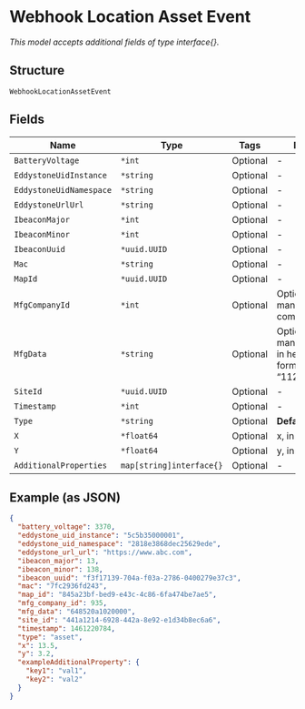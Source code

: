 
# Webhook Location Asset Event

*This model accepts additional fields of type interface{}.*

## Structure

`WebhookLocationAssetEvent`

## Fields

| Name | Type | Tags | Description |
|  --- | --- | --- | --- |
| `BatteryVoltage` | `*int` | Optional | - |
| `EddystoneUidInstance` | `*string` | Optional | - |
| `EddystoneUidNamespace` | `*string` | Optional | - |
| `EddystoneUrlUrl` | `*string` | Optional | - |
| `IbeaconMajor` | `*int` | Optional | - |
| `IbeaconMinor` | `*int` | Optional | - |
| `IbeaconUuid` | `*uuid.UUID` | Optional | - |
| `Mac` | `*string` | Optional | - |
| `MapId` | `*uuid.UUID` | Optional | - |
| `MfgCompanyId` | `*int` | Optional | Optional, BLE manufacturing company ID |
| `MfgData` | `*string` | Optional | Optional, BLE manufacturing data in hex byte-string format (ie: “112233AABBCC”) |
| `SiteId` | `*uuid.UUID` | Optional | - |
| `Timestamp` | `*int` | Optional | - |
| `Type` | `*string` | Optional | **Default**: `"asset"` |
| `X` | `*float64` | Optional | x, in meter |
| `Y` | `*float64` | Optional | y, in meter |
| `AdditionalProperties` | `map[string]interface{}` | Optional | - |

## Example (as JSON)

```json
{
  "battery_voltage": 3370,
  "eddystone_uid_instance": "5c5b35000001",
  "eddystone_uid_namespace": "2818e3868dec25629ede",
  "eddystone_url_url": "https://www.abc.com",
  "ibeacon_major": 13,
  "ibeacon_minor": 138,
  "ibeacon_uuid": "f3f17139-704a-f03a-2786-0400279e37c3",
  "mac": "7fc2936fd243",
  "map_id": "845a23bf-bed9-e43c-4c86-6fa474be7ae5",
  "mfg_company_id": 935,
  "mfg_data": "648520a1020000",
  "site_id": "441a1214-6928-442a-8e92-e1d34b8ec6a6",
  "timestamp": 1461220784,
  "type": "asset",
  "x": 13.5,
  "y": 3.2,
  "exampleAdditionalProperty": {
    "key1": "val1",
    "key2": "val2"
  }
}
```

